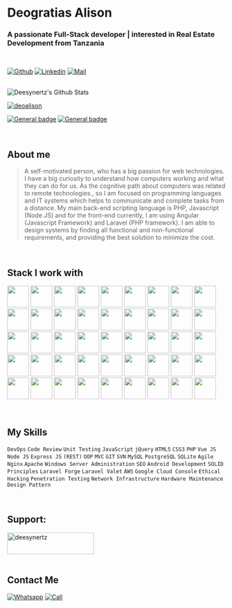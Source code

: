 # Deogratias Alison

<h3>A passionate Full-Stack developer | interested in Real Estate Development  from Tanzania</h3>
<br>

[![Github](https://img.shields.io/github/followers/deesynertz?label=Follow&style=social)](https://github.com/deesynertz)
[![Linkedin](https://img.shields.io/badge/-Deogratias%20Alison-blue?style=flat-square&logo=linkedin&logoColor=white&link=https://www.linkedin.com/in/deogratias-alison/)](https://www.linkedin.com/in/deogratias-alison/)
[![Mail](https://img.shields.io/badge/-deesynertz@gmail.com-gray?style=flat-square&logo=gmail&logoColor=red&link=)](mailto:deesynertz@gmail.com)


<br>

<img align="" alt="Deesynertz's Github Stats" src="https://github-readme-stats.vercel.app/api?username=deesynertz&show_icons=true&hide_border=true&count_private=true" />

<br>

<p align="left"> <a href="https://twitter.com/deoalison" target="blank"><img src="https://img.shields.io/twitter/follow/deoalison?logo=twitter&style=for-the-badge" alt="deoalison" /></a> </p>

[![General badge](https://img.shields.io/badge/Facebook-1877F2?style=for-the-badge&logo=facebook&logoColor=white)](https://www.facebook.com/deesynertz)
[![General badge](https://img.shields.io/badge/Instagram-E4405F?style=for-the-badge&logo=instagram&logoColor=white)](https://www.instagram.com/deesynertz/)

<br>


## About me

> A self-motivated person, who has a big passion for web technologies. I have a big curiosity to understand how computers working and what they can do for us.
As the cognitive path about computers was related to remote technologies., so I am focused on programming languages and IT systems which helps to communicate and complete tasks from a distance.
My main back-end scripting language is PHP, Javascript (Node JS) and for the front-end currently, I am using Angular (Javascript Framework) and Laravel (PHP framework).
I am able to design systems by finding all functional and non-functional requirements, and providing the best solution to minimize the cost.

<br>

## Stack I work with

<code><img height="50" src="https://www.vectorlogo.zone/logos/laravel/laravel-ar21.svg"></code>
<code><img height="50" src="https://www.vectorlogo.zone/logos/mailgun/mailgun-ar21.svg"></code>
<code><img height="50" src="https://www.vectorlogo.zone/logos/nodejs/nodejs-ar21.svg"></code>
<code><img height="50" src="https://www.vectorlogo.zone/logos/npmjs/npmjs-ar21.svg"></code>
<code><img height="50" src="https://www.vectorlogo.zone/logos/php/php-icon.svg"></code>
<code><img height="50" src="https://www.vectorlogo.zone/logos/mongodb/mongodb-ar21.svg"></code>
<code><img height="50" src="https://www.vectorlogo.zone/logos/phpmyadmin/phpmyadmin-ar21.svg"></code>
<code><img height="50" src="https://www.vectorlogo.zone/logos/postgresql/postgresql-ar21.svg"></code>
<code><img height="50" src="https://www.vectorlogo.zone/logos/sqlite/sqlite-ar21.svg"></code>
<code><img height="50" src="https://www.vectorlogo.zone/logos/mysql/mysql-horizontal.svg"></code>
<code><img height="50" src="https://www.vectorlogo.zone/logos/python/python-ar21.svg"></code>
<code><img height="50" src="https://www.vectorlogo.zone/logos/java/java-ar21.svg"></code>
<code><img height="50" src="https://www.vectorlogo.zone/logos/linux/linux-ar21.svg"></code>
<code><img height="50" src="https://www.vectorlogo.zone/logos/ubuntu/ubuntu-ar21.svg"></code>
<code><img height="50" src="https://www.vectorlogo.zone/logos/debian/debian-ar21.svg"></code>
<code><img height="50" src="https://www.vectorlogo.zone/logos/redhat/redhat-ar21.svg"></code>
<code><img height="50" src="https://www.vectorlogo.zone/logos/virtualbox/virtualbox-ar21.svg"></code>
<code><img height="50" src="https://www.vectorlogo.zone/logos/heroku/heroku-ar21.svg"></code>
<code><img height="50" src="https://www.vectorlogo.zone/logos/github/github-ar21.svg"></code>
<code><img height="50" src="https://www.vectorlogo.zone/logos/getpostman/getpostman-ar21.svg"></code>
<code><img height="50" src="https://www.vectorlogo.zone/logos/git-scm/git-scm-ar21.svg"></code>
<code><img height="50" src="https://www.vectorlogo.zone/logos/apache/apache-official.svg"></code>
<code><img height="50" src="https://www.vectorlogo.zone/logos/gnu_bash/gnu_bash-ar21.svg"></code>
<code><img height="50" src="https://www.vectorlogo.zone/logos/docker/docker-official.svg"></code>
<code><img height="50" src="https://www.vectorlogo.zone/logos/microsoft_azure/microsoft_azure-ar21.svg"></code>
<code><img height="50" src="https://www.vectorlogo.zone/logos/google_cloud/google_cloud-ar21.svg"></code>
<code><img height="50" src="https://www.vectorlogo.zone/logos/github/github-ar21.svg"></code>
<code><img height="50" src="https://www.vectorlogo.zone/logos/git-scm/git-scm-ar21.svg"></code>
<code><img height="50" src="https://www.vectorlogo.zone/logos/angular/angular-ar21.svg"></code>
<code><img height="50" src="https://p.kindpng.com/picc/s/452-4529223_vue-js-logo-png-transparent-png.png"></code>
<code><img height="50" src="https://www.vectorlogo.zone/logos/google_analytics/google_analytics-official.svg"></code>
<code><img height="50" src="https://www.vectorlogo.zone/logos/w3_html5/w3_html5-ar21.svg"></code>
<code><img height="50" src="https://www.vectorlogo.zone/logos/opensource/opensource-ar21.svg"></code>
<code><img height="50" src="https://www.vectorlogo.zone/logos/python/python-official.svg"></code>
<code><img height="50" src="https://www.vectorlogo.zone/logos/slack/slack-icon.svg"></code>
<code><img height="50" src="https://www.vectorlogo.zone/logos/trello/trello-icon.svg"></code>
<code><img height="50" src="https://www.vectorlogo.zone/logos/atlassian_jira/atlassian_jira-ar21.svg"></code>
<code><img height="50" src="https://www.vectorlogo.zone/logos/torproject/torproject-icon.svg"></code>
<code><img height="50" src="https://www.vectorlogo.zone/logos/wordpress/wordpress-icon.svg"></code>
<code><img height="50" src="https://www.vectorlogo.zone/logos/wireshark/wireshark-ar21.svg"></code>
<code><img height="50" src="https://www.vectorlogo.zone/logos/sass-lang/sass-lang-ar21.svg"></code>
<code><img height="50" src="https://www.vectorlogo.zone/logos/w3c/w3c-ar21.svg"></code>
<code><img height="50" src="https://www.vectorlogo.zone/logos/netlifyapp_watercss/netlifyapp_watercss-official.svg"></code>
<code><img height="50" src="https://www.vectorlogo.zone/logos/getbootstrap/getbootstrap-ar21.svg"></code>
<code><img height="50" src="https://www.vectorlogo.zone/logos/font-awesome/font-awesome-ar21.svg"></code>

<br>

## My Skills

`DevOps`
`Code Review`
`Unit Testing`
`JavaScript`
`jQuery`
`HTML5`
`CSS3`
`PHP`
`Vue JS`
`Node JS`
`Express JS`
`(REST)`
`OOP`
`MVC`
`GIT`
`SVN`
`MySQL`
`PostgreSQL`
`SQLite`
`Agile`
`Nginx`
`Apache`
`Windows Server Administration`
`SEO`
`Android Development`
`SOLID Principles`
`Laravel Forge`
`Laravel Valet`
`AWS`
`Google Cloud Console`
`Ethical Hacking`
`Penetration Testing`
`Network Infrastructure`
`Hardware Maintenance`
`Design Pattern`

<br>
<h2 align="left">Support:</h2>
<p><a href="https://www.buymeacoffee.com/deesynertz"> <img align="left" src="https://cdn.buymeacoffee.com/buttons/v2/default-yellow.png" height="50" width="200" alt="deesynertz" /></a></p><br><br><br><br>


## Contact Me

[![Whatsapp](https://img.shields.io/badge/-Deogratias%20Alison-green?style=flat-square&logo=whatsapp&logoColor=white&link=https://wa.me/0744004897)](https://wa.me/0744004897) [![Call](https://img.shields.io/badge/-Click%20To%20Call-blue?style=flat-square&logo=mobile&logoColor=white&link=tel://+255744004897)](tel://+255744004897)
